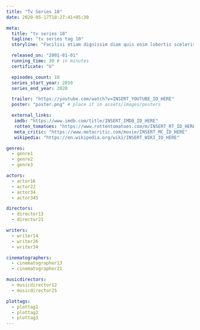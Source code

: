 ```yaml
---
title: "Tv Series 10"
date: 2020-05-17T18:27:41+05:30

meta:
  title: "tv series 10"
  tagline: "tv series tag 10"
  storyline: "Facilisi etiam dignissim diam quis enim lobortis scelerisque. Tristique senectus et netus et malesuada"

  released_on: "2001-01-01"
  running_time: 30 # in minutes
  certificate: "U"

  episodes_count: 10
  series_start_year: 2010
  series_end_year: 2020

  trailer: "https://youtube.com/watch?v=INSERT_YOUTUBE_ID_HERE"
  poster: "poster.png" # place it in assets/images/posters

  external_links:
   imdb: "https://www.imdb.com/title/INSERT_IMDB_ID_HERE"
   rotten_tomatoes: "https://www.rottentomatoes.com/m/INSERT_RT_ID_HERE"
   meta_critic: "https://www.metacritic.com/movie/INSERT_MC_ID_HERE"
   wikipedia: "https://en.wikipedia.org/wiki/INSERT_WIKI_ID_HERE"

genres:
  - genre1
  - genre2
  - genre3

actors:
  - actor16
  - actor22
  - actor34
  - actor345

directors:
  - director13
  - director21

writers:
  - writer14
  - writer26
  - writer34

cinematographers:
  - cinematographer13
  - cinematographer21

musicdirectors:
  - musicdirector12
  - musicdirector25

plottags:
  - plottag1
  - plottag2
  - plottag3
---
```

